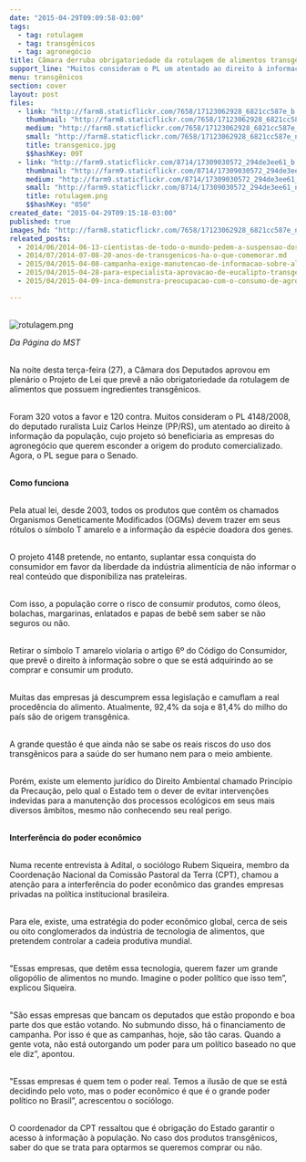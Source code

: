 ```yaml
---
date: "2015-04-29T09:09:58-03:00"
tags:
  - tag: rotulagem
  - tag: transgênicos
  - tag: agronegócio
title: Câmara derruba obrigatoriedade da rotulagem de alimentos transgênicos
support_line: "Muitos consideram o PL um atentado ao direito à informação da população, cujo projeto só beneficiaria as empresas do agronegócio."
menu: transgênicos
section: cover
layout: post
files:
  - link: "http://farm8.staticflickr.com/7658/17123062928_6821cc587e_b.jpg"
    thumbnail: "http://farm8.staticflickr.com/7658/17123062928_6821cc587e_t.jpg"
    medium: "http://farm8.staticflickr.com/7658/17123062928_6821cc587e_z.jpg"
    small: "http://farm8.staticflickr.com/7658/17123062928_6821cc587e_n.jpg"
    title: transgenico.jpg
    $$hashKey: 09T
  - link: "http://farm9.staticflickr.com/8714/17309030572_294de3ee61_b.jpg"
    thumbnail: "http://farm9.staticflickr.com/8714/17309030572_294de3ee61_t.jpg"
    medium: "http://farm9.staticflickr.com/8714/17309030572_294de3ee61_z.jpg"
    small: "http://farm9.staticflickr.com/8714/17309030572_294de3ee61_n.jpg"
    title: rotulagem.png
    $$hashKey: "050"
created_date: "2015-04-29T09:15:18-03:00"
published: true
images_hd: "http://farm8.staticflickr.com/7658/17123062928_6821cc587e_n.jpg"
releated_posts:
  - 2014/06/2014-06-13-cientistas-de-todo-o-mundo-pedem-a-suspensao-dos-transgenicos.md
  - 2014/07/2014-07-08-20-anos-de-transgenicos-ha-o-que-comemorar.md
  - 2015/04/2015-04-08-campanha-exige-manutencao-de-informacao-sobre-alimentos-transgenicos-em-produtos.md
  - 2015/04/2015-04-28-para-especialista-aprovacao-de-eucalipto-transgenico-atende-apenas-interesse-do-mercado.md
  - 2015/04/2015-04-09-inca-demonstra-preocupacao-com-o-consumo-de-agrotoxicos-no-brasil.md

---
```

<p><br />
<img alt="rotulagem.png" src="http://farm9.staticflickr.com/8714/17309030572_294de3ee61_b.jpg" /></p>

<p><em>Da P&aacute;gina do MST</em></p>

<p><br />
Na noite desta ter&ccedil;a-feira (27), a C&acirc;mara dos Deputados aprovou em plen&aacute;rio o Projeto de Lei que prev&ecirc; a n&atilde;o obrigatoriedade da rotulagem de alimentos que possuem ingredientes transg&ecirc;nicos.</p>

<p><br />
Foram 320 votos a favor e 120 contra. Muitos consideram o PL 4148/2008, do deputado ruralista Luiz Carlos Heinze (PP/RS), um atentado ao direito &agrave; informa&ccedil;&atilde;o da popula&ccedil;&atilde;o, cujo projeto s&oacute; beneficiaria as empresas do agroneg&oacute;cio que querem esconder a origem do produto comercializado. Agora, o PL segue para o Senado.</p>

<p><br />
<strong>Como funciona</strong></p>

<p><br />
Pela atual lei, desde 2003, todos os produtos que cont&ecirc;m os chamados Organismos Geneticamente Modificados (OGMs) devem trazer em seus r&oacute;tulos o s&iacute;mbolo T amarelo e a informa&ccedil;&atilde;o da esp&eacute;cie doadora dos genes.</p>

<p><br />
O projeto 4148 pretende, no entanto, suplantar essa conquista do consumidor em favor da liberdade da ind&uacute;stria aliment&iacute;cia de n&atilde;o informar o real conte&uacute;do que disponibiliza nas prateleiras.</p>

<p><br />
Com isso, a popula&ccedil;&atilde;o corre o risco de consumir produtos, como &oacute;leos, bolachas, margarinas, enlatados e papas de beb&ecirc; sem saber se n&atilde;o seguros ou n&atilde;o.</p>

<p><br />
Retirar o s&iacute;mbolo T amarelo violaria o artigo 6&ordm; do C&oacute;digo do Consumidor, que prev&ecirc; o direito &agrave; informa&ccedil;&atilde;o sobre o que se est&aacute; adquirindo ao se comprar e consumir um produto.</p>

<p><br />
Muitas das empresas j&aacute; descumprem essa legisla&ccedil;&atilde;o e camuflam a real proced&ecirc;ncia do alimento. Atualmente, 92,4% da soja e 81,4% do milho do pa&iacute;s s&atilde;o de origem transg&ecirc;nica.</p>

<p><br />
A grande quest&atilde;o &eacute; que ainda n&atilde;o se sabe os reais riscos do uso dos transg&ecirc;nicos para a sa&uacute;de do ser humano nem para o meio ambiente.</p>

<p><br />
Por&eacute;m, existe um elemento jur&iacute;dico do Direito Ambiental chamado Princ&iacute;pio da Precau&ccedil;&atilde;o, pelo qual o Estado tem o dever de evitar interven&ccedil;&otilde;es indevidas para a manuten&ccedil;&atilde;o dos processos ecol&oacute;gicos em seus mais diversos &acirc;mbitos, mesmo n&atilde;o conhecendo seu real perigo.</p>

<p><br />
<strong>Interfer&ecirc;ncia do poder econ&ocirc;mico</strong></p>

<p><br />
Numa recente entrevista &agrave; Adital, o soci&oacute;logo Rubem Siqueira, membro da Coordena&ccedil;&atilde;o Nacional da Comiss&atilde;o Pastoral da Terra (CPT), chamou a aten&ccedil;&atilde;o para a interfer&ecirc;ncia do poder econ&ocirc;mico das grandes empresas privadas na pol&iacute;tica institucional brasileira.</p>

<p><br />
Para ele, existe, uma estrat&eacute;gia do poder econ&ocirc;mico global, cerca de seis ou oito conglomerados da ind&uacute;stria de tecnologia de alimentos, que pretendem controlar a cadeia produtiva mundial.</p>

<p><br />
&quot;Essas empresas, que det&ecirc;m essa tecnologia, querem fazer um grande oligop&oacute;lio de alimentos no mundo. Imagine o poder pol&iacute;tico que isso tem&rdquo;, explicou Siqueira.</p>

<p><br />
&quot;S&atilde;o essas empresas que bancam os deputados que est&atilde;o propondo e boa parte dos que est&atilde;o votando. No submundo disso, h&aacute; o financiamento de campanha. Por isso &eacute; que as campanhas, hoje, s&atilde;o t&atilde;o caras. Quando a gente vota, n&atilde;o est&aacute; outorgando um poder para um pol&iacute;tico baseado no que ele diz&rdquo;, apontou.</p>

<p><br />
&quot;Essas empresas &eacute; quem tem o poder real. Temos a ilus&atilde;o de que se est&aacute; decidindo pelo voto, mas o poder econ&ocirc;mico &eacute; que &eacute; o grande poder pol&iacute;tico no Brasil&rdquo;, acrescentou o soci&oacute;logo.</p>

<p><br />
O coordenador da CPT ressaltou que &eacute; obriga&ccedil;&atilde;o do Estado garantir o acesso &agrave; informa&ccedil;&atilde;o &agrave; popula&ccedil;&atilde;o. No caso dos produtos transg&ecirc;nicos, saber do que se trata para optarmos se queremos comprar ou n&atilde;o.</p>
